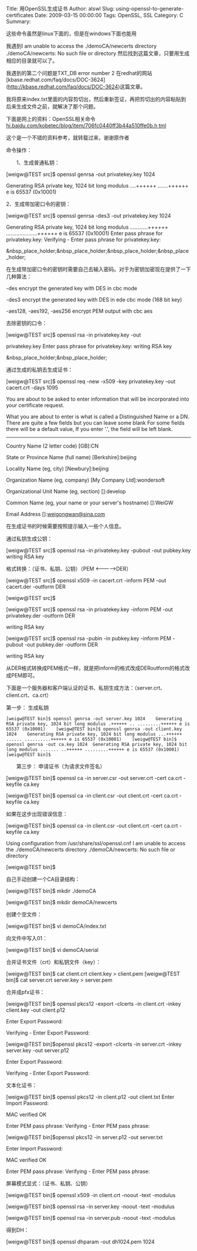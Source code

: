 Title: 用OpenSSL生成证书
Author: alswl
Slug: using-openssl-to-generate-certificates
Date: 2009-03-15 00:00:00
Tags: OpenSSL, SSL
Category: C
Summary: 

这些命令虽然是linux下面的，但是在windows下面也能用

我遇到I am unable to access the ./demoCA/newcerts directory ./demoCA/newcerts: No
such file or directory 然后找到这篇文章，只要用生成相应的目录就可以了。

我遇到的第二个问题是TXT_DB error number 2 在redhat的网站[kbase.redhat.com/faq/docs/DOC-3624]
(http://kbase.redhat.com/faq/docs/DOC-3624)这篇文章。

我将原来index.txt里面的内容剪切出，然后重新签证，再把剪切出的内容粘贴到后来生成文件之前，就解决了那个问题。

下面是网上的资料：OpenSSL相关命令[hi.baidu.com/kobetec/blog/item/706fc0440ff3b44a510ffe0b.h
tml](http://hi.baidu.com/kobetec/blog/item/706fc0440ff3b44a510ffe0b.html)

这个是一个不错的资料参考，就转载过来，谢谢原作者

命令操作：

　　1、生成普通私钥：

[weigw@TEST src]$ openssl genrsa -out privatekey.key 1024

Generating RSA private key, 1024 bit long modulus ....++++++ .......++++++ e
is 65537 (0x10001)

  
2、生成带加密口令的密钥：

  

[weigw@TEST src]$ openssl genrsa -des3 -out privatekey.key 1024

Generating RSA private key, 1024 bit long modulus ............++++++
.....................++++++ e is 65537 (0x10001) Enter pass phrase for
privatekey.key: Verifying - Enter pass phrase for privatekey.key:

&nbsp_place_holder;&nbsp_place_holder;&nbsp_place_holder;&nbsp_place_holder;

在生成带加密口令的密钥时需要自己去输入密码。对于为密钥加密现在提供了一下几种算法：

-des encrypt the generated key with DES in cbc mode 

-des3 encrypt the generated key with DES in ede cbc mode (168 bit key) 

-aes128, -aes192, -aes256 encrypt PEM output with cbc aes

  
去除密钥的口令：

[weigw@TEST src]$ openssl rsa -in privatekey.key -out

privatekey.key Enter pass phrase for privatekey.key: writing RSA key

&nbsp_place_holder;&nbsp_place_holder;

通过生成的私钥去生成证书：

  

[weigw@TEST src]$ openssl req -new -x509 -key privatekey.key -out cacert.crt
-days 1095

You are about to be asked to enter information that will be incorporated into
your certificate request.

What you are about to enter is what is called a Distinguished Name or a DN.
There are quite a few fields but you can leave some blank For some fields
there will be a default value, If you enter '.', the field will be left blank.

-----

Country Name (2 letter code) [GB]:CN

State or Province Name (full name) [Berkshire]:beijing

Locality Name (eg, city) [Newbury]:beijing

Organization Name (eg, company) [My Company Ltd]:wondersoft

Organizational Unit Name (eg, section) []:develop

Common Name (eg, your name or your server's hostname) []:WeiGW

Email Address []:weigongwan@sina.com

在生成证书的时候需要按照提示输入一些个人信息。

  
通过私钥生成公钥：

  

[weigw@TEST src]$ openssl rsa -in privatekey.key -pubout -out pubkey.key
writing RSA key

  
格式转换：（证书、私钥、公钥）（PEM <----->DER）

  

[weigw@TEST src]$ openssl x509 -in cacert.crt -inform PEM -out cacert.der
-outform DER

[weigw@TEST src]$

  

[weigw@TEST src]$ openssl rsa -in privatekey.key -inform PEM -out
privatekey.der -outform DER

writing RSA key

  

[weigw@TEST src]$ openssl rsa -pubin -in pubkey.key -inform PEM -pubout -out
pubkey.der -outform DER

writing RSA key

  
从DER格式转换成PEM格式一样，就是把inform的格式改成DERoutform的格式改成PEM即可。

  
  
下面是一个服务器和客户端认证的证书、私钥生成方法：（server.crt、client.crt、ca.crt）

  
第一步： 生成私钥

    
    [weigw@TEST bin]$ openssl genrsa -out server.key 1024    Generating RSA private key, 1024 bit long modulus .++++++ .. .........++++++ e is 65537 (0x10001)    [weigw@TEST bin]$ openssl genrsa -out client.key 1024    Generating RSA private key, 1024 bit long modulus ...++++++ ...... ..........++++++ e is 65537 (0x10001)    [weigw@TEST bin]$ openssl genrsa -out ca.key 1024  Generating RSA private key, 1024 bit long modulus ....... ..++++++ .........++++++ e is 65537 (0x10001)    [weigw@TEST bin]$

　　第三步： 申请证书（为请求文件签名）

[weigw@TEST bin]$ openssl ca -in server.csr -out server.crt -cert ca.crt
-keyfile ca.key

[weigw@TEST bin]$ openssl ca -in client.csr -out client.crt -cert ca.crt
-keyfile ca.key

  
如果在这步出现错误信息：

  

[weigw@TEST bin]$ openssl ca -in client.csr -out client.crt -cert ca.crt
-keyfile ca.key

Using configuration from /usr/share/ssl/openssl.cnf I am unable to access the
./demoCA/newcerts directory ./demoCA/newcerts: No such file or directory

[weigw@TEST bin]$

  
自己手动创建一个CA目录结构：

[weigw@TEST bin]$ mkdir ./demoCA

[weigw@TEST bin]$ mkdir demoCA/newcerts

创建个空文件：

[weigw@TEST bin]$ vi demoCA/index.txt

向文件中写入01：

[weigw@TEST bin]$ vi demoCA/serial

  
合并证书文件（crt）和私钥文件（key）：

  

[weigw@TEST bin]$ cat client.crt client.key > client.pem [weigw@TEST bin]$ cat
server.crt server.key > server.pem

  
合并成pfx证书：

  

[weigw@TEST bin]$ openssl pkcs12 -export -clcerts -in client.crt -inkey
client.key -out client.p12

Enter Export Password:

Verifying - Enter Export Password:

[weigw@TEST bin]$openssl pkcs12 -export -clcerts -in server.crt -inkey
server.key -out server.p12

Enter Export Password:

Verifying - Enter Export Password:

  
文本化证书：

  

[weigw@TEST bin]$ openssl pkcs12 -in client.p12 -out client.txt Enter Import
Password:

MAC verified OK

Enter PEM pass phrase: Verifying - Enter PEM pass phrase:

[weigw@TEST bin]$openssl pkcs12 -in server.p12 -out server.txt

Enter Import Password:

MAC verified OK

Enter PEM pass phrase: Verifying - Enter PEM pass phrase:

  
屏幕模式显式：（证书、私钥、公钥）

  

[weigw@TEST bin]$ openssl x509 -in client.crt -noout -text -modulus

[weigw@TEST bin]$ openssl rsa -in server.key -noout -text -modulus

[weigw@TEST bin]$ openssl rsa -in server.pub -noout -text -modulus

  
得到DH：

  

[weigw@TEST bin]$ openssl dhparam -out dh1024.pem 1024

  

